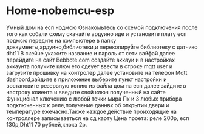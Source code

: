# Home-nobemcu-esp
Умный дом на есп нодмсю
Ознакомьтесь со схемой подключения 
после того как собали схему скачайте ардуино иде и установите плату есп подмсю
передите на компьютере в папку доккументы,ардуино,библиотеки,и перекопируйте библиотеку с датчико dht11
В скейче укажите название и пароль от сети вайфай далее перейдите на сайт Bebbote.com создайте аккауи и в настройках аккаунта получите ключ его сдеует ввести в строке mqtt user и загрузите прошивку на контролер
далее установите на телефон Mqtt dashbord,зайдите в приложение выберите пункт настройки и востановите резервную копию из файла дом на есп далее зайдите в настроку клиента и введите свой ключ полученный на сайте 
Функционал ключению с любой точки мира Пк и 3 любых прибора подключенных к реле,получение даннвх об открытии двери и температуре ежечасно.Также каждое действие проиходящие на контроллере записываеться на сд карту
Цена проета: реле 200р, есп 130р,Dht11 70 рублей,кнока 2р.
